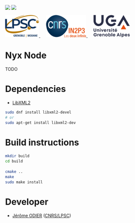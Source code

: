 [![][Build Status img]][Build Status]
[![][License img]][License]

<a href="http://lpsc.in2p3.fr/" target="_blank">
	<img src="./images/logo_lpsc.svg" alt="LPSC" height="72" />
</a>
&nbsp;&nbsp;&nbsp;&nbsp;
<a href="http://www.in2p3.fr/" target="_blank">
	<img src="./images/logo_in2p3.svg" alt="IN2P3" height="72" />
</a>
&nbsp;&nbsp;&nbsp;&nbsp;
<a href="http://www.univ-grenoble-alpes.fr/" target="_blank">
	<img src="./images/logo_uga.svg" alt="UGA" height="72" />
</a>

# Nyx Node

TODO

# Dependencies

 * [LibXML2](https://gitlab.gnome.org/GNOME/libxml2)

```bash
sudo dnf install libxml2-devel
# or
sudo apt-get install libxml2-dev
```

# Build instructions

```bash
mkdir build
cd build

cmake ..
make
sudo make install
```

Developer
=========

* [Jérôme ODIER](https://annuaire.in2p3.fr/4121-4467/jerome-odier) ([CNRS/LPSC](http://lpsc.in2p3.fr/))

[Build Status]:https://gitlab.in2p3.fr/lpsc-kid/nyx-node/-/commits/main
[Build Status img]:https://gitlab.in2p3.fr/ami-team/AMITaskServer/badges/master/pipeline.svg

[License]:http://www.cecill.info/licences/Licence_CeCILL-C_V1-en.txt
[License img]:https://img.shields.io/badge/license-CeCILL_C-blue.svg
